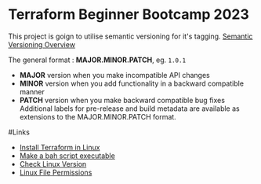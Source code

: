 # Terraform Beginner Bootcamp 2023


This project is goign to utilise semantic versioning for it's tagging.
[Semantic Versioning Overview](https://semver.org/)


The general format :
**MAJOR.MINOR.PATCH**, eg. `1.0.1`

- **MAJOR** version when you make incompatible API changes
- **MINOR** version when you add functionality in a backward compatible manner
- **PATCH** version when you make backward compatible bug fixes
Additional labels for pre-release and build metadata are available as extensions to the MAJOR.MINOR.PATCH format.

#Links
- [Install Terraform in Linux](https://developer.hashicorp.com/terraform/downloads)
- [Make a bah script executable](https://en.wikipedia.org/wiki/Shebang_(Unix))
- [Check Linux Version](https://www.codingninjas.com/studio/library/how-to-check-os-version-in-linux)
- [Linux File Permissions](https://en.wikipedia.org/wiki/Chmod)
